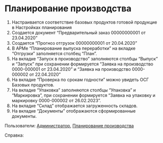 #  Планирование производства

1. Настраивается соответствие базовых продуктов готовой продукцие в Настройках планирования
2. Создается документ “Предварительный заказ 00000000001 от 23.04.2020”
3. Создается “Прогноз отгрузок 00000000001 от 20.04.2020”
4. В АРМе “Планирование выпуска переработки” на вкладке “Отгрузки” заполняется столбец “План”.
5. На вкладке “Запуск в производство” заполняются столбцы “Выпуск” и “Запуск” при сохранении формируется “Заявка на производство 0000-000001 от 23.04.2020” и “Заявка на производство 0000-000002 от 22.04.2020”
6. На вкладке “Проверка по срокам годности” можно увидеть ОСГ Базовых продуктов.
7. На вкладке “Упаковка” заполняются столбцы “Упаковка” и “Маркировка”, при сохранении формируется “Заявка на упаковку и маркировку 0000-000002 от 26.02.2023”.
8. На вкладке “Склад” отображается загруженность складов.
9. На вкладке “Документы” отображаются сформированные документы.

Пользователи: [Администратор](../Users/Administrator.md), [Планирование производства](../Users/ManufacturePlanning.md)

Справка: